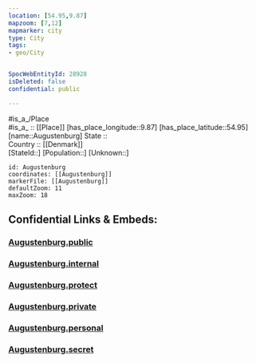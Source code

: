 ```yaml
---
location: [54.95,9.87] 
mapzoom: [7,12] 
mapmarker: city 
type: City
tags:
- geo/City


SpocWebEntityId: 28928
isDeleted: false
confidential: public

---
```

#is_a_/Place  
#is_a_ :: [[Place]] 
[has_place_longitude::9.87] 
[has_place_latitude::54.95] 
[name::Augustenburg] 
State ::  
Country :: [[Denmark]]  
[StateId::] 
[Population::] 
[Unknown::] 


```leaflet
id: Augustenburg
coordinates: [[Augustenburg]] 
markerFile: [[Augustenburg]] 
defaultZoom: 11 
maxZoom: 18
```


## Confidential Links & Embeds: 

### [Augustenburg.public](/_public/\Earth\Continent\Europe\Europe~North\Denmark\Regions~Denmark\Syddanmark\CityAugustenburg.public.md) 

### [Augustenburg.internal](/_internal/\Earth\Continent\Europe\Europe~North\Denmark\Regions~Denmark\Syddanmark\CityAugustenburg.internal.md) 

### [Augustenburg.protect](/_protect/\Earth\Continent\Europe\Europe~North\Denmark\Regions~Denmark\Syddanmark\CityAugustenburg.protect.md) 

### [Augustenburg.private](/_private/\Earth\Continent\Europe\Europe~North\Denmark\Regions~Denmark\Syddanmark\CityAugustenburg.private.md) 

### [Augustenburg.personal](/_personal/\Earth\Continent\Europe\Europe~North\Denmark\Regions~Denmark\Syddanmark\CityAugustenburg.personal.md) 

### [Augustenburg.secret](/_secret/\Earth\Continent\Europe\Europe~North\Denmark\Regions~Denmark\Syddanmark\CityAugustenburg.secret.md)


